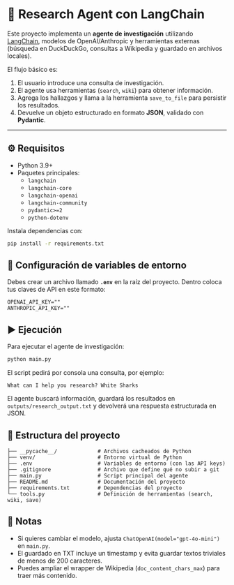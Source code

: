 # 🧠 Research Agent con LangChain

Este proyecto implementa un **agente de investigación** utilizando [LangChain](https://www.langchain.com/), modelos de OpenAI/Anthropic y herramientas externas (búsqueda en DuckDuckGo, consultas a Wikipedia y guardado en archivos locales).

El flujo básico es:

1. El usuario introduce una consulta de investigación.
2. El agente usa herramientas (`search`, `wiki`) para obtener información.
3. Agrega los hallazgos y llama a la herramienta `save_to_file` para persistir los resultados.
4. Devuelve un objeto estructurado en formato **JSON**, validado con **Pydantic**.

---

## ⚙️ Requisitos

- Python 3.9+
- Paquetes principales:
  - `langchain`
  - `langchain-core`
  - `langchain-openai`
  - `langchain-community`
  - `pydantic>=2`
  - `python-dotenv`

Instala dependencias con:

```bash
pip install -r requirements.txt
```

## 🔑 Configuración de variables de entorno

Debes crear un archivo llamado **`.env`** en la raíz del proyecto.
Dentro coloca tus claves de API en este formato:

```env
OPENAI_API_KEY=""
ANTHROPIC_API_KEY=""
```

## ▶️ Ejecución

Para ejecutar el agente de investigación:

```bash
python main.py
```

El script pedirá por consola una consulta, por ejemplo:

```
What can I help you research? White Sharks
```

El agente buscará información, guardará los resultados en `outputs/research_output.txt` y devolverá una respuesta estructurada en JSON.

## 📂 Estructura del proyecto

```
├── __pycache__/             # Archivos cacheados de Python
├── venv/                    # Entorno virtual de Python
├── .env                     # Variables de entorno (con las API keys)
├── .gitignore               # Archivo que define qué no subir a git
├── main.py                  # Script principal del agente
├── README.md                # Documentación del proyecto
├── requirements.txt         # Dependencias del proyecto
└── tools.py                 # Definición de herramientas (search, wiki, save)
```

## 📝 Notas

* Si quieres cambiar el modelo, ajusta `ChatOpenAI(model="gpt-4o-mini")` en `main.py`.
* El guardado en TXT incluye un timestamp y evita guardar textos triviales de menos de 200 caracteres.
* Puedes ampliar el wrapper de Wikipedia (`doc_content_chars_max`) para traer más contenido.
